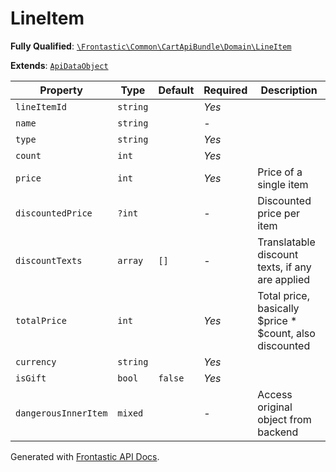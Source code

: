 #  LineItem

**Fully Qualified**: [`\Frontastic\Common\CartApiBundle\Domain\LineItem`](../../../../src/php/CartApiBundle/Domain/LineItem.php)

**Extends**: [`ApiDataObject`](../../CoreBundle/Domain/ApiDataObject.md)

Property|Type|Default|Required|Description
--------|----|-------|--------|-----------
`lineItemId` | `string` |  | *Yes* | 
`name` | `string` |  | - | 
`type` | `string` |  | *Yes* | 
`count` | `int` |  | *Yes* | 
`price` | `int` |  | *Yes* | Price of a single item
`discountedPrice` | `?int` |  | - | Discounted price per item
`discountTexts` | `array` | `[]` | - | Translatable discount texts, if any are applied
`totalPrice` | `int` |  | *Yes* | Total price, basically $price * $count, also discounted
`currency` | `string` |  | *Yes* | 
`isGift` | `bool` | `false` | *Yes* | 
`dangerousInnerItem` | `mixed` |  | - | Access original object from backend

Generated with [Frontastic API Docs](https://github.com/FrontasticGmbH/apidocs).
